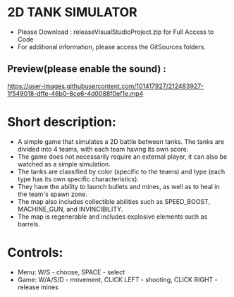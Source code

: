 2D TANK SIMULATOR
=======================================

- Please Download : releaseVisualStudioProject.zip for Full Access to Code
- For additional information, please access the GitSources folders.

## Preview(please enable the sound) : 

https://user-images.githubusercontent.com/101417927/212483927-1f549018-dffe-46b0-8ce6-4d0088f0ef1e.mp4

# Short description:

- A simple game that simulates a 2D battle between tanks. The tanks are divided into 4 teams, with each team having its own score.
- The game does not necessarily require an external player, it can also be watched as a simple simulation.
- The tanks are classified by color (specific to the teams) and type (each type has its own specific characteristics).
- They have the ability to launch bullets and mines, as well as to heal in the team's spawn zone.
- The map also includes collectible abilities such as SPEED_BOOST, MACHINE_GUN, and INVINCIBILITY. 
- The map is regenerable and includes explosive elements such as barrels.

# Controls:
*   Menu: W/S - choose, SPACE - select
*   Game: W/A/S/D - movement, CLICK LEFT - shooting, CLICK RIGHT - release mines




